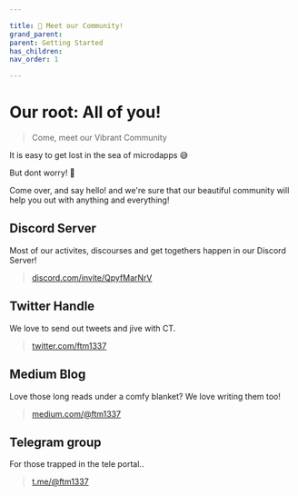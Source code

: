 ```yaml
---

title: 🤗 Meet our Community!
grand_parent:
parent: Getting Started
has_children:
nav_order: 1

---
```


# Our root: All of you!
> Come, meet our Vibrant Community

It is easy to get lost in the sea of microdapps 😅

But dont worry! 🤗

Come over, and say hello! and we're sure that our beautiful community will help you out with anything and everything!


## Discord Server
Most of our activites, discourses and get togethers happen in our Discord Server!
> [discord.com/invite/QpyfMarNrV](https://discord.com/invite/QpyfMarNrV)

## Twitter Handle
We love to send out tweets and jive with CT.
> [twitter.com/ftm1337](https://twitter.com/ftm1337)

## Medium Blog
Love those long reads under a comfy blanket? We love writing them too!
> [medium.com/@ftm1337](https://medium.com/@ftm1337)

## Telegram group
For those trapped in the tele portal..
> [t.me/@ftm1337](https://t.me/ftm1337)
